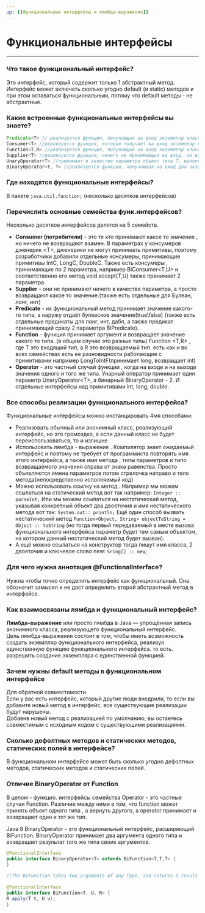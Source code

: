 ```yaml
---
up: [[Функциональные интерфейсы и лямбда-выражения]]
---
```

# Функциональные интерфейсы
---
### Что такое функциональный интерфейс?
Это интерфейс, который содержит только 1 абстрактный метод.  
Интерфейс может включать сколько угодно default (и static) методов и при этом оставаться функциональным, потому что default методы - не абстрактные.

### Какие встроенные функциональные интерфейсы вы знаете?
```java      
Predicate<T> // реализуется функция, получающая на вход экземпляр класса T и возвращающая на выходе значение типа boolean  
Consumer<T> //реализуется функция, которая получает на вход экземпляр класса T, производит с ним некоторое действие и ничего не возвращает    
Function<T,R> //реализуется функция, получающая на вход экземпляр класса T и возвращающая на выходе экземпляр класса R    
Supplier<T> //реализуется функция, ничего не принимающая на вход, но возвращающая на выход результат класса T     
UnaryOperator<T> //принимает в качестве параметра объект типа T, выполняет над ними операции и возвращает результат операций в виде объекта типа T     
BinaryOperator<T, Т> //реализуется функция, получающая на вход два экземпляра класса T и возвращающая на выходе экземпляр класса T
```

### Где находятся функциональные интерфейсы?
В пакете `java.util.function;` (несколько десятков интерфейсов)

### Перечислить основные семейства функ.интерфейсов?
Несколько десятков интерфейсов делятся на 5 семейств.
* **Consumer (потребители)** - это те кто принимают какое то значение , но ничего не возвращают взамен. В параметрах у консумеров дженерик \<T\>, дженерики не могут принимать примитивы, поэтому разработчики добавили отдельные консумеры, принимающие примитивы IntC, LongC, DoubleC. Также есть консумеры , принимающие по 2 параметра, например BiConsumer<T,U> и соответственно его метод void accept(T,U) также принимает 2 параметра.  
* **Supplier** - они не принимают ничего в качестве параметра, а просто возвращают какое то значение.(также есть отдельные для Булеан, лонг, инт)  
* **Predicate** - их функциональный метод принимает значение какого- то типа, а наружу отдаёт булевское значение(true\false) (также есть отдельные предикаты для лонг, инт, дабл, а также предикат принимающий сразу 2 параметра BiPredicate).  
*  **Function** - функция принимает аргумент и возвращает значение какого то типа. (в общем случае это разные типы) Function <T,R> , где T это входящий тип, а R это возвращаемый тип. есть как и во всех семействах есть ее разновидности работающие с примитивами например LongToIntF(принимает long, возвращает int)  
* **Operator** - это частный случай функции , когда на входе и на выходе значения одного и того же типа. Унарный оператор принимает один параметр UnaryOperator\<T\>, а бинарный BinaryOperator - 2. И отдельные интерфейсы над примитивами int, long, double.

### Все способы реализации функционального интерфейса?
Функциональные интерфейсы можно инстанцировать 4мя способами:  
  
* Реализовать обычный или анонимный класс, реализующий интерфейс, но это громоздко, а если данный класс не будет переиспользоваться, то и излишне  
* Использовать лямбда - выражение . Компилятор знает ожидаемый интерфейс и поэтому не требует от программиста повторять имя этого интерфейса, а также имя метода , типы параметров и типо возвращаемого значения справа от знака равенства. Просто объявляются имена параметров потом стрелочка направо и тело метода(непосредственно исполняемый код)  
* Можно использовать ссылку на метод . Например мы можем ссылаться на статический метод вот так например: `Integer :: parseInt;` Или мы можем ссылаться на нестатический метод, указывая конкретный объект два двоеточия и имя нестатического метода вот так: `System.out:: println;` Ещё один способ вызвать нестатический метод `Function<Object, String> objectToString = Object :: toString` (но тогда первый передаваемый в месте вызова функционального интерфейса параметр будет тем самым объектом, на котором данный нестатический метод будет вызван).  
* А ещё можно ссылаться на конструктор тогда пишут имя класса, 2 двоеточия и ключевое слово new: `Sring[] :: new`;

### Для чего нужна аннотация @FunctionalInterface?
Нужна чтобы точно определить интерфейс как функциональный. Она обозначит замысел и не даст определить второй абстрактный метод в интерфейсе.

### Как взаимосвязаны лямбда и функциональный интерфейс?
**Лямбда-выражение** или просто лямбда в Java — упрощённая запись анонимного класса, реализующего функциональный интерфейс.  
Цель лямбда-выражения состоит в том, чтобы иметь возможность создать экземпляр функционального интерфейса, реализуя единственную функцию функционального интерфейса. то есть. разрешить создание экземпляра с единственной функцией.

### Зачем нужны default методы в функциональном интерфейсе
Для обратной совместимости.  
Если у вас есть интерфейс, который другие люди внедрили, то если вы добавите новый метод в интерфейс, все существующие реализации будут нарушены.  
Добавив новый метод с реализацией по умолчанию, вы остаетесь совместимым с исходным кодом с существующими реализациями.

### Сколько дефолтных методов и статических методов, статических полей в интерфейсе?
В функциональном интерфейсе может быть сколько угодно дефолтных методов, статических методов и статических полей.

### Отличие BinaryOperator от Function
 В целом - функцио. интерфейсы семейства Operator - это частные случаи Function. Различие между ними в том, что function может принять объект одного типа , а вернуть другого, а operator принимает и возвращает один и тот же тип.  
  
Java 8 BinaryOperator - это функциональный интерфейс, расширяющий BiFunction. BinaryOperator принимает два аргумента одного типа и возвращает результат того же типа своих аргументов. 
```java
@FunctionalInterface  
public interface BinaryOperator<T> extends BiFunction<T,T,T> {  
}  
  
//The BiFunction takes two arguments of any type, and returns a result of any type  
  
@FunctionalInterface  
public interface BiFunction<T, U, R> {  
R apply(T t, U u);  
}
```  